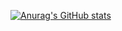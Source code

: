 
[![Anurag's GitHub stats](https://github-readme-stats.vercel.app/api?username=AWolf357)](https://github.com/anuraghazra/github-readme-stats)
